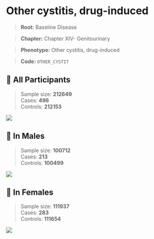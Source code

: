 # Other cystitis, drug-induced

> **Root:** Baseline Disease  

> **Chapter:** Chapter XIV- Genitourinary  

> **Phenotype:** Other cystitis, drug-induced  

> **Code:** `OTHER_CYSTIT`

## 🧪 All Participants  
> Sample size: **212649**  
> Cases: **496**  
> Controls: **212153**
<img src="/Disease/Figures/ALL/Incidence/OTHER_CYSTIT.png"/>
<CsvTable src="/Disease/Data/ALL/Incidence/COX_OTHER_CYSTIT.csv" label="🔍 View full results" />

## 👨 In Males  
> Sample size: **100712**  
> Cases: **213**  
> Controls: **100499**
<img src="/Disease/Figures/Male/Incidence/OTHER_CYSTIT.png"/>
<CsvTable src="/Disease/Data/Male/Incidence/COX_OTHER_CYSTIT.csv" label="🔍 View full results" />

## 👩 In Females  
> Sample size: **111937**  
> Cases: **283**  
> Controls: **111654**
<img src="/Disease/Figures/Female/Incidence/OTHER_CYSTIT.png"/>
<CsvTable src="/Disease/Data/Female/Incidence/COX_OTHER_CYSTIT.csv" label="🔍 View full results" />
